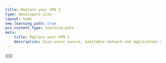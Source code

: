 ```yaml
---
title: Replace your VPN 2
type: developers-site
layout: home
new_learning_path: true
pcx_content_type: learning-path
meta:
    title: Replace your VPN 2
    description: Give users secure, auditable network and application access.
---
```


{{<learning-path file="replace-your-vpn-2.json">}}